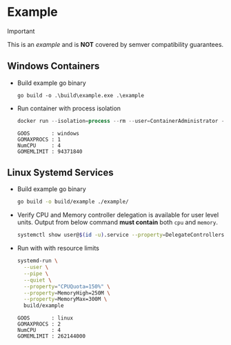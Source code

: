 # Example

> [!IMPORTANT]
>
> This is an _example_ and is **NOT** covered by semver compatibility guarantees.

## Windows Containers

- Build example go binary

  ```console
  go build -o .\build\example.exe .\example
  ```

- Run container with process isolation

  ```powershell
  docker run --isolation=process --rm --user=ContainerAdministrator --memory=100M --cpus=0.5 -v $PWD\build:C:\app mcr.microsoft.com/windows/nanoserver:2004 C:\app\example.exe
  ```

  ```console
  GOOS       : windows
  GOMAXPROCS : 1
  NumCPU     : 4
  GOMEMLIMIT : 94371840
  ```

## Linux Systemd Services

- Build example go binary

  ```bash
  go build -o build/example ./example/
  ```

- Verify CPU and Memory controller delegation is available for user level units.
  Output from below command **must contain** both `cpu` and `memory`.

  ```bash
  systemctl show user@$(id -u).service --property=DelegateControllers
  ```

- Run with with resource limits

  ```bash
  systemd-run \
    --user \
    --pipe \
    --quiet \
    --property="CPUQuota=150%" \
    --property=MemoryHigh=250M \
    --property=MemoryMax=300M \
    build/example
  ```

  ```
  GOOS       : linux
  GOMAXPROCS : 2
  NumCPU     : 4
  GOMEMLIMIT : 262144000
  ```
